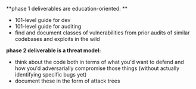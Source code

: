**phase 1 deliverables are education-oriented: **
- 101-level guide for dev
- 101-level guide for auditing
- find and document classes of vulnerabilities from prior audits of similar codebases and exploits in the wild

**phase 2 deliverable is a threat model:**
- think about the code both in terms of what you'd want to defend and how you'd adversarially compromise those things (without actually identifying specific bugs yet)
- document these in the form of attack trees